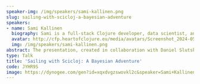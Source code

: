 ```yaml
---
speaker-img: /img/speakers/sami-kallinen.png
slug: sailing-with-scicloj-a-bayesian-adventure
speakers:
- name: Sami Kallinen
  biography: Sami is a full-stack Clojure developer, data scientist, and the founder of 8-bit-sheep.com, with experience in leading digital products and media strategy since the early 1990s. Sami has been working at KP System in Växjö, Sweden, for the past three years.
  avatar: http://cfp.heartofclojure.eu/media/avatars/Screenshot_2024-05-15_at_16.19.25_Gy4G1uZ.png
  img: /img/speakers/sami-kallinen.png
abstract: The presentation, created in collaboration with Daniel Slutsky and the Scicloj community, discusses the Scicloj project and the data science tools for Clojure. Sami Kallinen shares his personal journey of learning to sail during the Covid-19 pandemic. The main focus of the presentation is on Polar diagrams, which are crucial for assessing a boat's performance, important for racing tactics and choosing the optimal sailing routes. The speaker has collected and analyzes various data points to create these diagrams for a 46-year-old Finnish half-tonner cruising sailboat with a classic design. The primary focus is on showcasing how Clojure's data science tools are used to analyze data and construct models, especially through Bayesian analysis.
type: Talk
title: 'Sailing with Scicloj: A Bayesian Adventure'
code: JYHR9S
image: https://dynogee.com/gen?id=xqxdvgzswovkl2c&speaker=Sami+Kallinen&title=Sailing+with+Scicloj%3A+A+Bayesian+Adventure&type=Talk&img=https%3A//2024.heartofclojure.eu/img/speakers/sami-kallinen.png%3Fv%3D1721225782133
---
```

